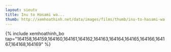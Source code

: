 ```yaml
---
layout: sieutv
title: Inu to Hasami wa...
thumb: http://xemhoathinh.net/data/images/films/thumb/inu-to-hasami-wa-tsukaiyou-inu-to-hasami-wa-tsukaiyou-2012.jpg
---
```

{% include xemhoathinh_bo tap="164158,164159,164160,164161,164162,164163,164164,164165,164166,164167,164168,164169" %} 
